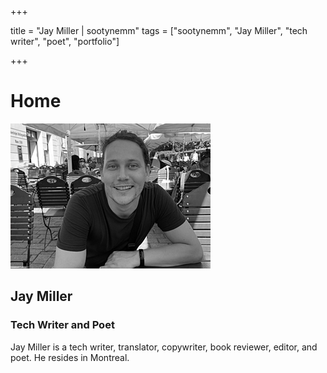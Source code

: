 +++

title = "Jay Miller | sootynemm"
tags = ["sootynemm", "Jay Miller", "tech writer", "poet", "portfolio"]

+++

# Home

![Jay Miller, Canadian poet and tech writer](/assets/selfie.jpg)

## Jay Miller

### Tech Writer and Poet

Jay Miller is a tech writer, translator, copywriter, book reviewer, editor, and poet. He resides in Montreal.
